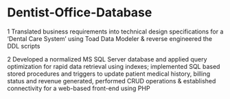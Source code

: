 # Dentist-Office-Database
1 Translated business requirements into technical design specifications for a ‘Dental Care System’ using Toad Data Modeler & reverse engineered the DDL scripts

2 Developed a normalized MS SQL Server database and applied query optimization for rapid data retrieval using indexes; implemented SQL based stored procedures and triggers to update patient medical history, billing status and revenue generated, performed CRUD operations & established connectivity for a web-based front-end using PHP

